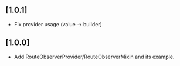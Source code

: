 ## [1.0.1]

- Fix provider usage (value -> builder)

## [1.0.0]

- Add RouteObserverProvider/RouteObserverMixin and its example.